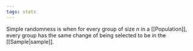 ```yaml
---
tags: stats
---
```

Simple randomness is when for every group of size $n$ in a [[Population]], every group has the same change of being selected to be in the [[Sample|sample]].
